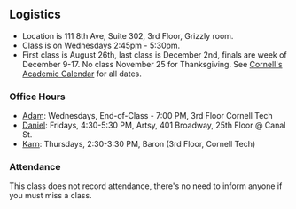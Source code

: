 Logistics
---------

* Location is 111 8th Ave, Suite 302, 3rd Floor, Grizzly room.
* Class is on Wednesdays 2:45pm - 5:30pm.
* First class is August 26th, last class is December 2nd, finals are week of December 9-17. No class November 25 for Thanksgiving. See [Cornell's Academic Calendar](https://www.cornell.edu/academics/calendar/) for all dates.

### Office Hours

* [Adam](/people/adam-fleming.md): Wednesdays, End-of-Class - 7:00 PM, 3rd Floor Cornell Tech
* [Daniel](/people/daniel-doubrovkine.md): Fridays, 4:30-5:30 PM, Artsy, 401 Broadway, 25th Floor @ Canal St.
* [Karn](/people/karn-seth.md): Thursdays, 2:30-3:30 PM, Baron (3rd Floor, Cornell Tech)

### Attendance

This class does not record attendance, there's no need to inform anyone if you must miss a class.
